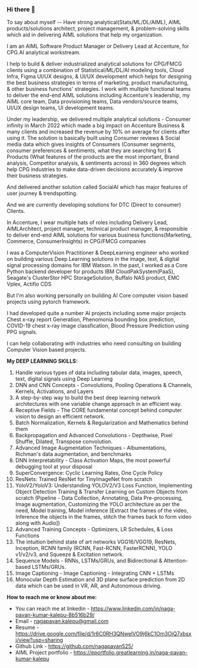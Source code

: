 ### Hi there 👋


To say about myself -- Have strong analytical(Stats/ML/DL/AIML), AIML products/solutions architect, project management, & problem-solving skills which aid in delivering AIML solutions that help my organization.

I am an AIML Software Product Manager or Delivery Lead at Accenture, for CPG.AI analytical workstream. 

I help to build & deliver industrialized analytical solutions for CPG/FMCG clients using a combination of Statistical/ML/DL/AI modeling tools, Cloud Infra, Figma UI/UX designs, & UI/UX development which helps for designing the best business strategies in terms of marketing, product manufacturing, & other business functions' strategies. I work with multiple functional teams to deliver the end-end AIML solutions including Accenture's leadership, my AIML core team, Data provisioning teams, Data vendors/source teams, UI/UX design teams, UI development teams. 

Under my leadership, we delivered multiple analytical solutions - Consumer infinity in March 2022 which made a big impact on Accenture Business & many clients and increased the revenue by 10% on average for clients after using it. The solution is basically built using Consumer reviews & Social media data which gives insights of Consumers (Consumer segments, consumer preferences & sentiments, what they are searching for) & Products (What features of the products are the most important, Brand analysis, Competitor analysis, & sentiments across) in 360 degrees which help CPG industries to make data-driven decisions accurately & improve their business strategies. 

And delivered another solution called SocialAI which has major features of user journey & trendspotting. 

And we are currently developing solutions for DTC (Direct to consumer) Clients.

In Accenture, I wear multiple hats of roles including Delivery Lead, AIMLArchitect, project manager, technical product manager, & responsible to deliver end-end AIML solutions for various business functions(Marketing, Commerce, ConsumerInsights) in CPG/FMCG companies

I was a ComputerVision Practitioner & DeepLearning engineer who worked on building various Deep Learning solutions in the image, text, & digital signal processing domains for IBM Watson. In the past, I worked as a Core Python backend developer for products IBM CloudPakSystem(PaaS), Seagate's ClusterStor HPC StorageSolution, Buffalo NAS product, EMC Vplex, Actifio CDS

But I'm also working personally on building AI Core computer vision based projects using pytorch framework.

I had developed quite a number AI projects including some major projects Chest x-ray report Generation, Phenomonia bounding box prediction, COVID-19 chest x-ray image classfication, Blood Pressure Prediction using PPG signals.

I can help collaborating with industries who need consulting on building Computer Vision based projects.

**My DEEP LEARNING SKILLS:**

1. Handle various types of data including tabular data, images, speech, text, digital signals using Deep Learning
2. DNN and CNN Concepts - Convolutions, Pooling Operations & Channels, Kernels, Activations, and Layers
3. A step-by-step way to build the best deep learning network architectures with one variable change approach in an efficient way.
4. Receptive Fields - The CORE fundamental concept behind computer vision to design an efficient network.
5. Batch Normalization, Kernels & Regularization and Mathematics behind them
6. Backpropagation and Advanced Convolutions - Depthwise, Pixel Shuffle, Dilated, Transpose convolution.
7. Advanced Image Augmentation Techniques - Albumentations, Richman's data augmentation, and benchmarks
8. DNN Interpretability - Class Activation Maps, the most powerful debugging tool at your disposal
9. SuperConvergence: Cyclic Learning Rates, One Cycle Policy
10. ResNets: Trained ResNet for TinyImageNet from scratch
11. YoloV2/YoloV3: Understanding YOLOV2/V3 Loss Function, Implementing Object Detection Training & Transfer Learning on Custom Objects from scratch (Pipeline - Data Collection, Annotating, Data Pre-processing, Image augmentation, Customizing the YOLO architecture as per the need, Model training, Model inference [Extract the frames of the video, Inference the objects in the frames, stitch the frames back to form video along with Audio])
12. Advanced Training Concepts - Optimizers, LR Schedules, & Loss Functions
13. The intuition behind state of art networks VGG16/VGG19, ResNets, Inception, RCNN family (RCNN, Fast-RCNN, FasterRCNN), YOLO v1/v2/v3, and Squeeze & Excitation network.
14. Sequence Models - RNNs, LSTMs/GRUs, and Bidirectional & Attention-based LSTMs/GRUs.
15. Image Captioning - Image Captioning - Integrating CNN + LSTMs
16. Monocular Depth Estimation and 3D plane surface prediction from 2D data which can be used in VR, AR, and Autonomous driving.


**How to reach me or know about me:**

- You can reach me at linkedin - https://www.linkedin.com/in/naga-pavan-kumar-kalepu-8b516b29/ 
- Email - nagapavan.kalepu@gmail.com
- Resume - https://drive.google.com/file/d/1r6C0RH3QNwelVO9j6kC1Om3OiQ7xbsxj/view?usp=sharing
- Github Link - https://github.com/nagapavan525/
- AIML Project portfolio - https://eportfolio.greatlearning.in/naga-pavan-kumar-kalepu



<!--
**nagapavan525/nagapavan525** is a ✨ _special_ ✨ repository because its `README.md` (this file) appears on your GitHub profile.

Here are some ideas to get you started:

- 🔭 I’m currently working on ...
- 🌱 I’m currently learning ...
- 👯 I’m looking to collaborate on ...
- 🤔 I’m looking for help with ...
- 💬 Ask me about ...
- 📫 How to reach me: ...
- 😄 Pronouns: ...
- ⚡ Fun fact: ...
-->
